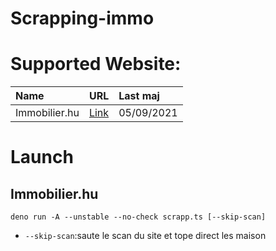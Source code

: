 # Scrapping-immo

# Supported Website: 

| Name | URL | Last maj |
| :---- | :---- | :---- |
| Immobilier.hu | [Link](https://immobilier.hu/) | 05/09/2021


# Launch 

## Immobilier.hu

`deno run -A --unstable --no-check scrapp.ts [--skip-scan]`

- `--skip-scan`:saute le scan du site et tope direct les maison